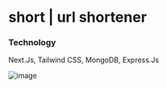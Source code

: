 # short | url shortener

### Technology
Next.Js, Tailwind CSS, MongoDB, Express.Js

![image](https://github.com/mostafizar-rahman/short/assets/93414878/bc3b9915-b558-438d-914a-50d10cdf1d14)
